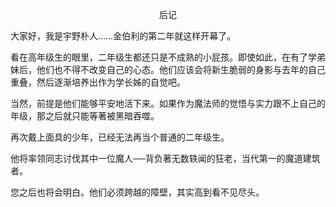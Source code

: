 <p align="center">后记</p>

大家好，我是宇野朴人……金伯利的第二年就这样开幕了。

看在高年级生的眼里，二年级生都还只是不成熟的小屁孩。即使如此，在有了学弟妹后，他们也不得不改变自己的心态。他们应该会将新生脆弱的身影与去年的自己重叠，然后逐渐培养出作为学长姊的自觉吧。

当然，前提是他们能够平安地活下来。如果作为魔法师的觉悟与实力跟不上自己的年级，那之后就只能等著被黑暗吞噬。

再次戴上面具的少年，已经无法再当个普通的二年级生。

他将率领同志讨伐其中一位魔人──背负著无数轶闻的狂老，当代第一的魔道建筑者。

您之后也将会明白。他们必须跨越的障壁，其实高到看不见尽头。

